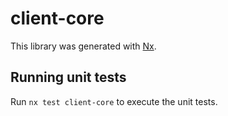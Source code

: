 # client-core

This library was generated with [Nx](https://nx.dev).

## Running unit tests

Run `nx test client-core` to execute the unit tests.
